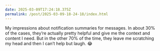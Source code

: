 ```yaml
---
date: 2025-03-09T17:24:18.375Z
permalink: /post/2025-03-09-18-24-18/index.html
---
```


My impressions about notification summaries for messages. In about 30% of the cases, they’re actually pretty helpful and give me the context and content I need. But in the other 70% of the time, they leave me scratching my head and then I can’t help but laugh. 😂 